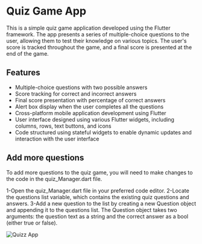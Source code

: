 # Quiz Game App

This is a simple quiz game application developed using the Flutter framework. The app presents a series of multiple-choice questions to the user, allowing them to test their knowledge on various topics. The user's score is tracked throughout the game, and a final score is presented at the end of the game.

## Features

- Multiple-choice questions with two possible answers
- Score tracking for correct and incorrect answers
- Final score presentation with percentage of correct answers
- Alert box display when the user completes all the questions
- Cross-platform mobile application development using Flutter
- User interface designed using various Flutter widgets, including columns, rows, text buttons, and icons
- Code structured using stateful widgets to enable dynamic updates and interaction with the user interface

##  Add more questions 
To add more questions to the quiz game, you will need to make changes to the code in the quiz_Manager.dart file.

1-Open the quiz_Manager.dart file in your preferred code editor.
2-Locate the questions list variable, which contains the existing quiz questions and answers.
3-Add a new question to the list by creating a new Question object and appending it to the questions list. The Question object takes two arguments: the question text as a string and the correct answer as a bool (either true or false).

![Quizz App](https://github.com/abdalrahmanabs/Flutter-Quiz-Game/assets/58333909/6c84a605-d9cc-441c-9cc6-ad5254b5eaae)
